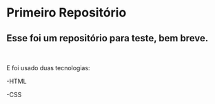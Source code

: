 <h1>Primeiro Repositório</h1>
<h2>Esse foi um repositório para teste, bem breve.</h2>
<br>
<p>E foi usado duas tecnologias:</p>
<p>-HTML</p>
<p>-CSS</p>
